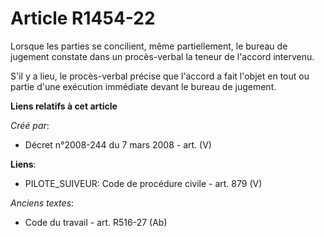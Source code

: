 # Article R1454-22

Lorsque les parties se concilient, même partiellement, le bureau de jugement constate dans un procès-verbal la teneur de
l'accord intervenu.

S'il y a lieu, le procès-verbal précise que l'accord a fait l'objet en tout ou partie d'une exécution immédiate devant le
bureau de jugement.

**Liens relatifs à cet article**

_Créé par_:

  - Décret n°2008-244 du 7 mars 2008 - art. (V)

**Liens**:

  - PILOTE_SUIVEUR: Code de procédure civile - art. 879 (V)

_Anciens textes_:

  - Code du travail - art. R516-27 (Ab)
